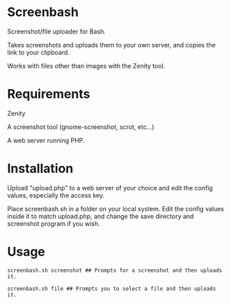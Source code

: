 Screenbash
==========

Screenshot/file uploader for Bash.

Takes screenshots and uploads them to your own server, and copies the link to your clipboard.

Works with files other than images with the Zenity tool.

Requirements
============

Zenity

A screenshot tool (gnome-screenshot, scrot, etc...)

A web server running PHP.

Installation
============

Upload "upload.php" to a web server of your choice and edit the config values, especially the access key.

Place screenbash.sh in a folder on your local system. Edit the config values inside it to match upload.php, and change the save directory and screenshot program if you wish.

Usage
=====

    screenbash.sh screenshot ## Prompts for a screenshot and then uploads it.

    screenbash.sh file ## Prompts you to select a file and then uploads it.
